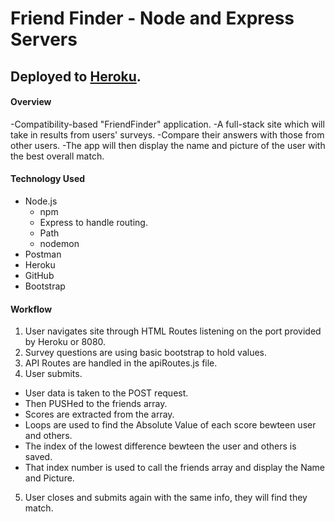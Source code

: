 # Friend Finder - Node and Express Servers

## Deployed to [Heroku](https://dry-hollows-61745.herokuapp.com/ ).

#### Overview
-Compatibility-based "FriendFinder" application.
-A full-stack site which will take in results from users' surveys. 
-Compare their answers with those from other users. 
-The app will then display the name and picture of the user with the best overall match.

#### Technology Used
* Node.js
  * npm
  * Express to handle routing. 
  * Path
  * nodemon
* Postman
* Heroku
* GitHub
* Bootstrap

#### Workflow
1. User navigates site through HTML Routes listening on the port provided by Heroku or 8080.
2. Survey questions are using basic bootstrap to hold values.
3. API Routes are handled in the apiRoutes.js file. 
4. User submits.
  - User data is taken to the POST request.
  - Then PUSHed to the friends array.
  - Scores are extracted from the array.
  - Loops are used to find the Absolute Value of each score bewteen user and others.
  - The index of the lowest difference bewteen the user and others is saved.
  - That index number is used to call the friends array and display the Name and Picture.
5. User closes and submits again with the same info, they will find they match.